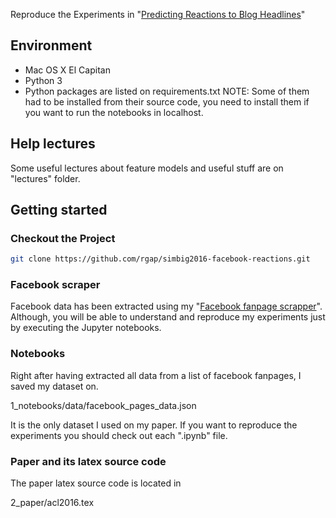Reproduce the Experiments in "[Predicting Reactions to Blog Headlines](http://bit.ly/paper-relguzman-simbig2016)"

## Environment

- Mac OS X El Capitan
- Python 3
- Python packages are listed on requirements.txt
NOTE: Some of them had to be installed from their source code, you need to install them if you want to run the notebooks in localhost.

## Help lectures

Some useful lectures about feature models and useful stuff are on "lectures" folder.

## Getting started

### Checkout the Project

```sh
git clone https://github.com/rgap/simbig2016-facebook-reactions.git
```

### Facebook scraper

Facebook data has been extracted using my "[Facebook fanpage scrapper](https://github.com/rgap/facebook-fanpage-scraper)". Although, you will be able to understand and reproduce my experiments just by executing the Jupyter notebooks.

### Notebooks

Right after having extracted all data from a list of facebook fanpages, I saved my dataset on.

1_notebooks/data/facebook_pages_data.json

It is the only dataset I used on my paper. If you want to reproduce the experiments you should check out each ".ipynb" file.

### Paper and its latex source code

The paper latex source code is located in

2_paper/acl2016.tex
